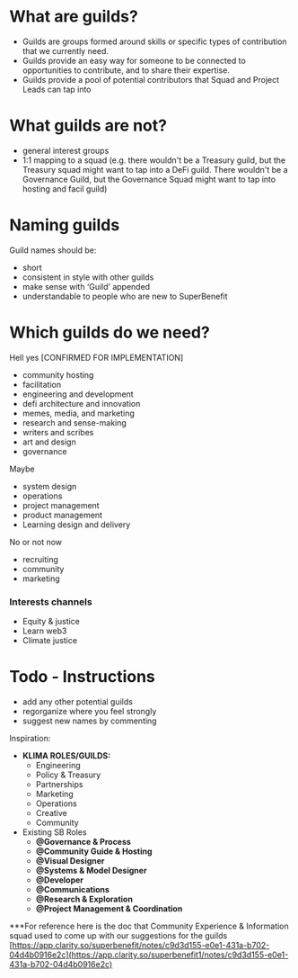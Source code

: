 # What are guilds?
- Guilds are groups formed around skills or specific types of contribution that we currently need.
- Guilds provide an easy way for someone to be connected to opportunities to contribute, and to share their expertise.
- Guilds provide a pool of potential contributors that Squad and Project Leads can tap into

# What guilds are not?
- general interest groups
- 1:1 mapping to a squad (e.g. there wouldn't be a Treasury guild, but the Treasury squad might want to tap into a DeFi guild. There wouldn't be a Governance Guild, but the Governance Squad might want to tap into hosting and facil guild)

# Naming guilds
Guild names should be:
- short
- consistent in style with other guilds
- make sense with ‘Guild’ appended
- understandable to people who are new to SuperBenefit

# Which guilds do we need?
Hell yes [CONFIRMED FOR IMPLEMENTATION]
- community hosting
- facilitation
- engineering and development
- defi architecture and innovation
- memes, media, and marketing
- research and sense-making
- writers and scribes
- art and design
- governance

Maybe
- system design
- operations
- project management
- product management
- Learning design and delivery

No or not now
- recruiting
- community
- marketing

### Interests channels
- Equity & justice
- Learn web3
- Climate justice


# Todo - Instructions
- add any other potential guilds
- regorganize where you feel strongly
- suggest new names by commenting


Inspiration:
- **KLIMA ROLES/GUILDS:**
	- Engineering
	- Policy & Treasury
	- Partnerships
	- Marketing
	- Operations
	- Creative
	- Community
- Existing SB Roles
	- **@Governance & Process**
	- **@Community Guide & Hosting**
	- **@Visual Designer**
	- **@Systems & Model Designer**
	- **@Developer**
	- **@Communications**
	- **@Research & Exploration**
	- **@Project Management & Coordination**


***For reference here is the doc that Community Experience & Information squad used to come up with our suggestions for the guilds  [https://app.clarity.so/superbenefit/notes/c9d3d155-e0e1-431a-b702-04d4b0916e2c](https://app.clarity.so/superbenefit1/notes/c9d3d155-e0e1-431a-b702-04d4b0916e2c) 